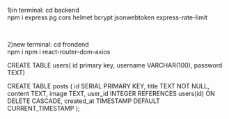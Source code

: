 <div>

<p>1)in terminal:  cd backend<br>
    npm i express pg cors helmet bcrypt jsonwebtoken express-rate-limit
</p>
<br>
<p>2)new terminal: cd frondend<br>
    npm i 
    npm i react-router-dom-axios
</p>

<p>CREATE TABLE users(
  id primary key,
  username VARCHAR(100),
  password TEXT)</p>

<p>
CREATE TABLE posts (
  id SERIAL PRIMARY KEY,
  title TEXT NOT NULL,
  content TEXT,
  image TEXT,
  user_id INTEGER REFERENCES users(id) ON DELETE CASCADE,
  created_at TIMESTAMP DEFAULT CURRENT_TIMESTAMP
);
</p>
</div>